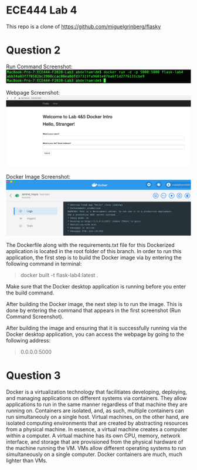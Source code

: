# ECE444 Lab 4

This repo is a clone of https://github.com/miguelgrinberg/flasky

# Question 2 #

Run Command Screenshot:
<img src="https://github.com/abdelhamidm/ECE444-F2020-Lab3/blob/lab4_Microservice_Experiment/RunCommand-Screenshot.png">

Webpage Screenshot:
<img src="https://github.com/abdelhamidm/ECE444-F2020-Lab3/blob/lab4_Microservice_Experiment/Webpage-Screenshot.png">

Docker Image Screenshot:
<img src="https://github.com/abdelhamidm/ECE444-F2020-Lab3/blob/lab4_Microservice_Experiment/DockerImage-Screenshot.png">

The Dockerfile along with the requirements.txt file for this Dockerized application is located in the root folder of this branch. In order to run this application, the first step is to build the Docker image via by entering the following command in terminal:
> docker built -t flask-lab4:latest .

Make sure that the Docker desktop application is running before you enter the build command. 

After building the Docker image, the next step is to run the image. This is done by entering the command that appears in the first screenshot (Run Command Screenshot). 

After building the image and ensuring that it is successfully running via the Docker desktop application, you can access the webpage by going to the following address: 
> 0.0.0.0:5000

# Question 3 #
Docker is a virtualization technology that facilitiates developing, deploying, and managing applications on different systems via containers. They allow applications to run in the same manner regardless of that machine they are running on. Containers are isolated, and, as such, multiple containers can run simultaneouly on a single host. Virtual machines, on the other hand, are isolated computing environments that are created by abstracting resources from a physical machine. In essence, a virtual machine creates a computer within a computer. A virtual machine has its own CPU, memory, network interface, and storage that are provisioned from the physical hardware of the machine running the VM. VMs allow different operating systems to run simultaneously on a single computer. Docker containers are much, much lighter than VMs. 
